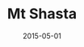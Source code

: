 ---
category: adventures
title: Mt Shasta
date: 2015-05-01
pics:
 - IMG_0986.JPG
 - IMG_0691.JPG
 - IMG_0221.jpg
 - IMG_0952.JPG
---